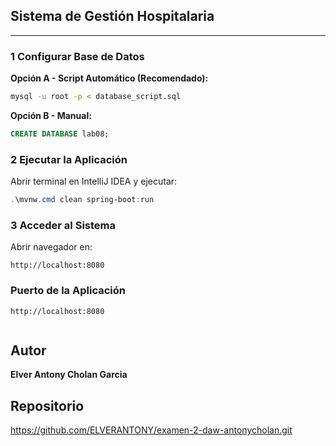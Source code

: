 ## Sistema de Gestión Hospitalaria



---
### 1️ Configurar Base de Datos


**Opción A - Script Automático (Recomendado):**
```bash
mysql -u root -p < database_script.sql
```
**Opción B - Manual:**
```sql
CREATE DATABASE lab08;
```


### 2️ Ejecutar la Aplicación


Abrir terminal en IntelliJ IDEA y ejecutar:
```powershell
.\mvnw.cmd clean spring-boot:run
```


### 3️ Acceder al Sistema


Abrir navegador en:
```
http://localhost:8080
```


### Puerto de la Aplicación
```
http://localhost:8080


```
## Autor
**Elver Antony Cholan Garcia**


## Repositorio
https://github.com/ELVERANTONY/examen-2-daw-antonycholan.git
